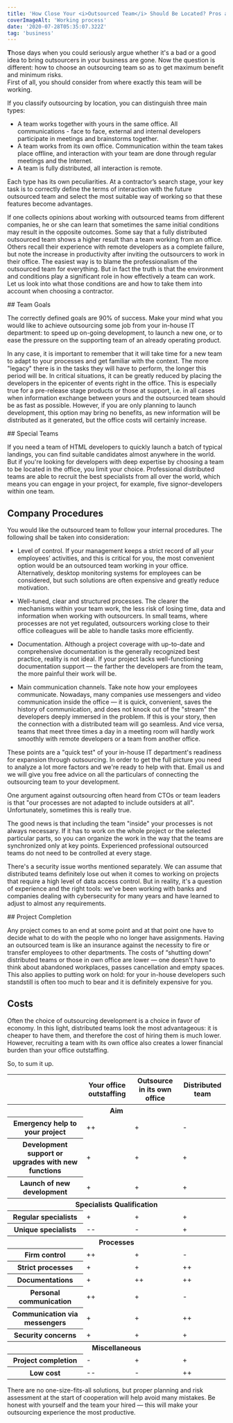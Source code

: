 ```yaml
---
title: 'How Close Your <i>Outsourced Team</i> Should Be Located? Pros and Cons'
coverImageAlt: 'Working process'
date: '2020-07-28T05:35:07.322Z'
tag: 'business'
---
```


**T**hose days when you could seriously argue whether it's a bad or a good idea to bring outsourcers in your business are gone. Now the question is different: how to choose an outsourcing team so as to get maximum benefit and minimum risks.<br class="how-close-br" />
 First of all, you should consider from where exactly this team will be working.

If you classify outsourcing by location, you can distinguish three main types:

- A team works together with yours in the same office. All communications - face to face, external and internal developers participate in meetings and brainstorms together.
- A team works from its own office. Communication within the team takes place offline, and interaction with your team are done through regular meetings and the Internet. 
- A team is fully distributed, all interaction is remote.

Each type has its own peculiarities. At a contractor’s search stage, your key task is to correctly define the terms of interaction with the future outsourced team and select the most suitable way of working so that these features become advantages.

If one collects opinions about working with outsourced teams from different companies, he or she can learn that sometimes the same initial conditions may result in the opposite outcomes. Some say that a fully distributed outsourced team shows a higher result than a team working from an office. Others recall their experience with remote developers as a complete failure, but note the increase in productivity after inviting the outsourcers to work in their office. The easiest way is to blame the professionalism of the outsourced team for everything. But in fact the truth is that the environment and conditions play a significant role in how effectively a team can work. Let us look into what those conditions are and how to take them into account when choosing a contractor.

<ParagraphWithImage imageName="skydiving-people">
  ## Team Goals
  <p>The correctly defined goals are 90% of success. Make your mind what you would like to achieve outsourcing some job from your in-house IT department: to speed up on-going development, to launch a new one, or to ease the pressure on the supporting team of an already operating product.</p>

  In any case, it is important to remember that it will take time for a new team to adapt to your processes and get familiar with the context. The more "legacy" there is in the tasks they will have to perform, the longer this period will be. In critical situations, it can be greatly reduced by placing the developers in the epicenter of events right in the office. This is especially true for a pre-release stage products or those at support, i.e. in all cases when information exchange between yours and the outsourced team should be as fast as possible. However, if you are only planning to launch development, this option may bring no benefits, as new information will be distributed as it generated, but the office costs will certainly increase.
</ParagraphWithImage>

<ParagraphWithImage imageName="skydiving-man">
  ## Special Teams
  <p>If you need a team of HTML developers to quickly launch a batch of typical landings, you can find suitable candidates almost anywhere in the world. But if you're looking for developers with deep expertise by choosing a team to be located in the office, you limit your choice. Professional distributed teams are able to recruit the best specialists from all over the world, which means you can engage in your project, for example, five signor-developers within one team.</p>
</ParagraphWithImage>

## Company Procedures

You would like the outsourced team to follow your internal procedures. The following shall be taken into consideration:

- Level of control. If your management keeps a strict record of all your employees’ activities, and this is critical for you, the most convenient option would be an outsourced team working in your office. Alternatively, desktop monitoring systems for employees can be considered, but such solutions are often expensive and greatly reduce motivation. 

- Well-tuned, clear and structured processes. The clearer the mechanisms within your team work, the less risk of losing time, data and information when working with outsourcers. In small teams, where processes are not yet regulated, outsourcers working close to their office colleagues will be able to handle tasks more efficiently. 

- Documentation. Although a project coverage with up-to-date and comprehensive documentation is the generally recognized best practice, reality is not ideal. If your project lacks well-functioning documentation support — the farther the developers are from the team, the more painful their work will be.

- Main communication channels. Take note how your employees communicate. Nowadays, many companies use messengers and video communication inside the office — it is quick, convenient, saves the history of communication, and does not knock out of the "stream" the developers deeply immersed in the problem. If this is your story, then the connection with a distributed team will go seamless. And vice versa, teams that meet three times a day in a meeting room will hardly work smoothly with remote developers or a team from another office.


These points are a "quick test" of your in-house IT department's readiness for expansion through outsourcing. In order to get the full picture you need to analyze a lot more factors and we're ready to help with that. Email us and we will give you free advice on all the particulars of connecting the outsourcing team to your development.

One argument against outsourcing often heard from CTOs or team leaders is that "our processes are not adapted to include outsiders at all". Unfortunately, sometimes this is really true.

The good news is that including the team "inside" your processes is not always necessary. If it has to work on the whole project or the selected particular parts, so you can organize the work in the way that the teams are synchronized only at key points. Experienced professional outsourced teams do not need to be controlled at every stage.

There's a security issue worths mentioned separately. We can assume that distributed teams definitely lose out when it comes to working on projects that require a high level of data access control. But in reality, it's a question of experience and the right tools: we've been working with banks and companies dealing with cybersecurity for many years and have learned to adjust to almost any requirements.

<ParagraphWithImage imageName="laptop-work">
  ## Project Completion
  <p>Any project comes to an end at some point and at that point one have to decide what to do with the people who no longer have assignments. Having an outsourced team is like an insurance against the necessity to fire or transfer employees to other departments. The costs of “shutting down” distributed teams or those in own office are lower — one doesn't have to think about abandoned workplaces, passes cancellation and empty spaces. This also applies to putting work on hold: for your in-house developers such standstill is often too much to bear and it is definitely expensive for you.</p>
</ParagraphWithImage>

## Costs

Often the choice of outsourcing development is a choice in favor of economy. In this light, distributed teams look the most advantageous: it is cheaper to have them, and therefore the cost of hiring them is much lower. However, recruiting a team with its own office also creates a lower financial burden than your office outstaffing.

So, to sum it up.

<Table color='purple' withBorders>
  <thead>
    <tr>
      <th />
      <th>Your office outstaffing</th>
      <th>Outsource in its own office</th>
      <th>Distributed team</th>
    </tr>
  </thead>
  <tbody>
    <tr>
      <th colspan="4" data-text="Aim">Aim</th>
    </tr>
    <tr>
      <th>Emergency help to your project</th>
      <td>++</td>
      <td>+</td>
      <td>-</td>
    </tr>
    <tr>
      <th>Development support or upgrades with new functions</th>
      <td>+</td>
      <td>+</td>
      <td>+</td>
    </tr>
    <tr>
      <th>Launch of new development</th>
      <td>+</td>
      <td>+</td>
      <td>+</td>
    </tr>
    <tr>
      <th colspan="4" data-text="Specialists Qualification">Specialists Qualification</th>
    </tr>
    <tr>
      <th>Regular specialists</th>
      <td>+</td>
      <td>+</td>
      <td>+</td>
    </tr>
    <tr>
      <th>Unique specialists</th>
      <td>--</td>
      <td>-</td>
      <td>+</td>
    </tr>
    <tr>
      <th colspan="4" data-text="Processes">Processes</th>
    </tr>
    <tr>
      <th>Firm control</th>
      <td>++</td>
      <td>+</td>
      <td>-</td>
    </tr>
    <tr>
      <th>Strict processes</th>
      <td>+</td>
      <td>+</td>
      <td>++</td>
    </tr>
    <tr>
      <th>Documentations</th>
      <td>+</td>
      <td>++</td>
      <td>++</td>
    </tr>
    <tr>
      <th>Personal communication</th>
      <td>++</td>
      <td>+</td>
      <td>-</td>
    </tr>
    <tr>
      <th>Communication via messengers</th>
      <td>+</td>
      <td>+</td>
      <td>++</td>
    </tr>
    <tr>
      <th>Security concerns</th>
      <td>+</td>
      <td>+</td>
      <td>+</td>
    </tr>
    <tr>
      <th colspan="4" data-text="Miscellaneous">Miscellaneous</th>
    </tr>
    <tr>
      <th>Project completion</th>
      <td>-</td>
      <td>+</td>
      <td>+</td>
    </tr>
    <tr>
      <th>Low cost</th>
      <td>--</td>
      <td>-</td>
      <td>++</td>
    </tr>
  </tbody>
</Table>

There are no one-size-fits-all solutions, but proper planning and risk assessment at the start of cooperation will help avoid many mistakes. Be honest with yourself and the team your hired — this will make your outsourcing experience the most productive.
